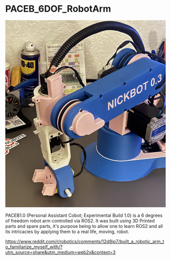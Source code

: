# PACEB_6DOF_RobotArm

![the complete assembly](https://github.com/nicohmje/PACEB_6DOF_RobotArm/blob/main/PACEB_pic1.jpeg?raw=true)

PACEB1.0 (Personal Assistant Cobot; Experimental Build 1.0) is a 6 degrees of freedom robot arm controlled via ROS2. It was built using 3D Printed parts and spare parts, it's purpose being to allow one to learn ROS2 and all its intricacies by applying them to a real life, moving, robot.

https://www.reddit.com/r/robotics/comments/12d8ip7/built_a_robotic_arm_to_familiarize_myself_with/?utm_source=share&utm_medium=web2x&context=3
